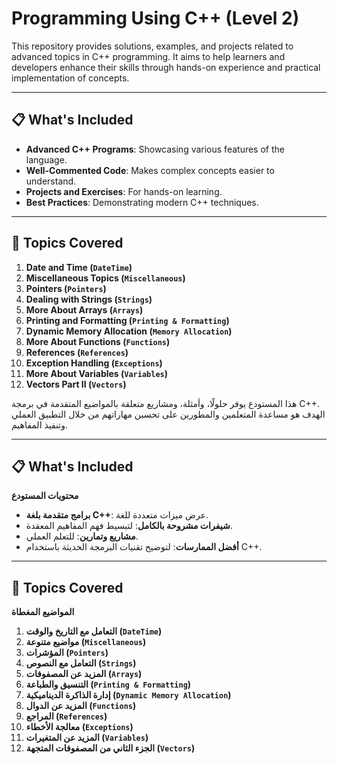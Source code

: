 # Programming Using C++ (Level 2)

This repository provides solutions, examples, and projects related to advanced topics in C++ programming. It aims to help learners and developers enhance their skills through hands-on experience and practical implementation of concepts.

---

## 📋 What's Included

- **Advanced C++ Programs**: Showcasing various features of the language.  
- **Well-Commented Code**: Makes complex concepts easier to understand.  
- **Projects and Exercises**: For hands-on learning.  
- **Best Practices**: Demonstrating modern C++ techniques.  

---

## 📝 Topics Covered

1. **Date and Time (`DateTime`)**  
2. **Miscellaneous Topics (`Miscellaneous`)**  
3. **Pointers (`Pointers`)**  
4. **Dealing with Strings (`Strings`)**  
5. **More About Arrays (`Arrays`)**  
6. **Printing and Formatting (`Printing & Formatting`)**  
7. **Dynamic Memory Allocation (`Memory Allocation`)**  
8. **More About Functions (`Functions`)**  
9. **References (`References`)**  
10. **Exception Handling (`Exceptions`)**  
11. **More About Variables (`Variables`)**  
12. **Vectors Part II (`Vectors`)**





هذا المستودع يوفر حلولًا، وأمثلة، ومشاريع متعلقة بالمواضيع المتقدمة في برمجة C++. الهدف هو مساعدة المتعلمين والمطورين على تحسين مهاراتهم من خلال التطبيق العملي وتنفيذ المفاهيم.

---

## 📋 What's Included  
**محتويات المستودع**  

- **برامج متقدمة بلغة C++**: عرض ميزات متعددة للغة.  
- **شيفرات مشروحة بالكامل**: لتبسيط فهم المفاهيم المعقدة.  
- **مشاريع وتمارين**: للتعلم العملي.  
- **أفضل الممارسات**: لتوضيح تقنيات البرمجة الحديثة باستخدام C++.  

---

## 📝 Topics Covered  
**المواضيع المغطاة**  

1. **التعامل مع التاريخ والوقت (`DateTime`)**  
2. **مواضيع متنوعة (`Miscellaneous`)**  
3. **المؤشرات (`Pointers`)**  
4. **التعامل مع النصوص (`Strings`)**  
5. **المزيد عن المصفوفات (`Arrays`)**  
6. **التنسيق والطباعة (`Printing & Formatting`)**  
7. **إدارة الذاكرة الديناميكية (`Dynamic Memory Allocation`)**  
8. **المزيد عن الدوال (`Functions`)**  
9. **المراجع (`References`)**  
10. **معالجة الأخطاء (`Exceptions`)**  
11. **المزيد عن المتغيرات (`Variables`)**  
12. **الجزء الثاني من المصفوفات المتجهة (`Vectors`)**

